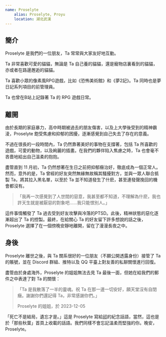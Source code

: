 ```yaml
---
name: Proselyte
    alias: Proselyte, Proyu
    location: 湖北武漢
---
```


## 簡介

Proselyte 是我們的一位朋友，Ta 常常與大家友好地互動。

Ta 非常喜歡可愛的貓貓，無論是 Ta 自己養的貓貓，還是寵物店裏看到的貓貓，亦或者在路邊邂逅的貓貓。

Ta 喜歡小眾的像素風RPG遊戲，比如《恐怖美術館》和《夢2記》。Ta 同時也是夢日記系列項目的前管理員。

Ta 也曾在B站上記錄著 Ta 的 RPG 遊戲日常。

## 離開

由於長期的家庭暴力，高中時期被過去的朋友傷害，以及上大學後受到的精神霸淩，Proselyte 飽受焦慮和抑郁的困擾，逐漸感覺到自己失去了存在的意義。

不過在很長的一段時間內，Ta 仍然靠著美好的事物在支撐著，包括 Ta 所喜歡的遊戲，可愛的動物，以及絢麗的插畫。在我們的夥伴陷入焦慮之時，Ta 也會毫不吝嗇地給出自己溫柔的抱抱。

盡管直到 11 月初，Ta 仍然想著在生日之前把抑郁癥治好，徹底成為一個正常人。然而，意外的是，Ta 曾經的好友突然無緣無故稱其騷擾對方，並與一眾人聯合抵製 Ta，將其拉入黑名單，以至於 Ta 並不知道發生了什麽，甚至連發聲挽回的機會都沒有。

> 「我再一次感覺到了人世間的惡意，我甚至都不知道，不理解為什麽，我也許天生就是被厭惡的對象吧……我只能恨別人。」

這件事情觸發了 Ta 過去受到好友攻擊與冷落的PTSD。此後，精神狀態的惡化逐漸超出了 Ta 的控製。最終，在給關心 Ta 的好友留下許多想說的話之後，Proselyte 選擇了在一個傍晚安靜地離開，留在了漫漫長夜之中。

## 身後

Proselyte 離世之後，與 Ta 關系很好的一位朋友（不願公開透露身份）接管了 Ta 的賬號，並在 Discord 群組、推特以及 QQ 平臺上對友善的私聊關懷進行回復。

盡管由於身處海外，Proselyte 的姐姐無法去見 Ta 最後一面，但她在給我們的郵件之中表達了對 Ta 的關懷：

> 「Ta 是我散落了一半的靈魂。祝 Ta 在那一邊一切安好，願天堂沒有自閉癥。謝謝你們還記得 Ta，非常感謝你們。」
>
> Proselyte 的姐姐，於 2023-12-05

「死亡不是結局，遺忘才是。」這是 Proselyte 寫給[祁](https://one-among.us/profile/qiqi233345)的紀念話語，當然，這也是於「那些秋葉」首頁上收載的話語。我們同樣不會忘記溫柔而堅強的你。晚安，Proselyte。